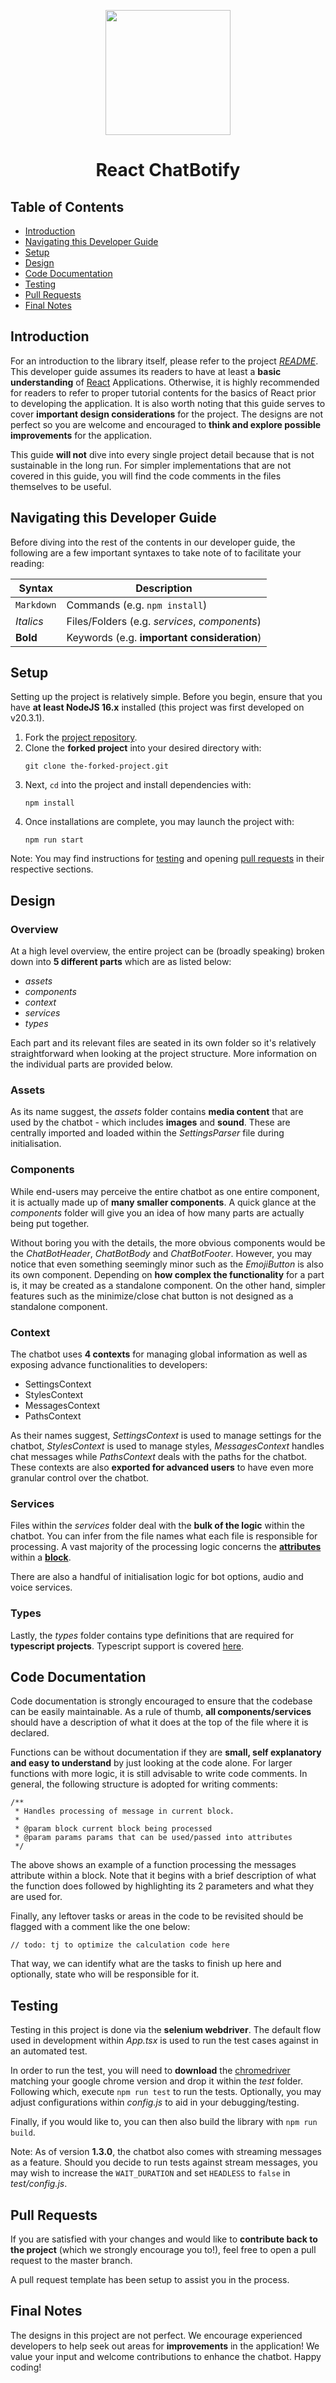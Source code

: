 <p align="center">
  <img width="200px" src="https://raw.githubusercontent.com/tjtanjin/react-chatbotify/main/assets/logo.png" />
  <h1 align="center">React ChatBotify</h1>
</p>

## Table of Contents
* [Introduction](#introduction)
* [Navigating this Developer Guide](#navigating-this-developer-guide)
* [Setup](#setup)
* [Design](#design)
* [Code Documentation](#code-documentation)
* [Testing](#testing)
* [Pull Requests](#pull-requests)
* [Final Notes](#final-notes)

<div style="page-break-after: always;"></div>

## Introduction

For an introduction to the library itself, please refer to the project [*README*](https://github.com/tjtanjin/react-chatbotify/blob/main/README.md). This developer guide assumes its readers to have at least a **basic understanding** of [React](https://react.dev/) Applications. Otherwise, it is highly recommended for readers to refer to proper tutorial contents for the basics of React prior to developing the application. It is also worth noting that this guide serves to cover **important design considerations** for the project. The designs are not perfect so you are welcome and encouraged to **think and explore possible improvements** for the application.

This guide **will not** dive into every single project detail because that is not sustainable in the long run. For simpler implementations that are not covered in this guide, you will find the code comments in the files themselves to be useful.

## Navigating this Developer Guide

Before diving into the rest of the contents in our developer guide, the following are a few important syntaxes to take note of to facilitate your reading:

| Syntax | Description |
| ------------------- | ---------------------------------------------- |
|`Markdown` | Commands (e.g. `npm install`) |
|*Italics* | Files/Folders (e.g. *services*, *components*)
|**Bold** | Keywords (e.g. **important consideration**) |

<div  style="page-break-after: always;"></div>

## Setup

Setting up the project is relatively simple. Before you begin, ensure that you have **at least NodeJS 16.x** installed (this project was first developed on v20.3.1).
1) Fork the [project repository](https://github.com/tjtanjin/react-chatbotify).
2) Clone the **forked project** into your desired directory with:
    ```
    git clone the-forked-project.git
    ```
3) Next, `cd` into the project and install dependencies with:
    ```
    npm install
    ```
4) Once installations are complete, you may launch the project with:
    ```
    npm run start
    ```

Note: You may find instructions for [testing](https://github.com/tjtanjin/react-chatbotify/blob/main/docs/DeveloperGuide.md#testing) and opening [pull requests](https://github.com/tjtanjin/react-chatbotify/blob/main/docs/DeveloperGuide.md#pull-requests) in their respective sections.

## Design

### Overview

At a high level overview, the entire project can be (broadly speaking) broken down into **5 different parts** which are as listed below:

- *assets*
- *components*
- *context*
- *services*
- *types*

Each part and its relevant files are seated in its own folder so it's relatively straightforward when looking at the project structure. More information on the individual parts are provided below.

### Assets

As its name suggest, the *assets* folder contains **media content** that are used by the chatbot - which includes **images** and **sound**. These are centrally imported and loaded within the *SettingsParser* file during initialisation.

### Components

While end-users may perceive the entire chatbot as one entire component, it is actually made up of **many smaller components**. A quick glance at the *components* folder will give you an idea of how many parts are actually being put together.

Without boring you with the details, the more obvious components would be the *ChatBotHeader*, *ChatBotBody* and *ChatBotFooter*. However, you may notice that even something seemingly minor such as the *EmojiButton* is also its own component. Depending on **how complex the functionality** for a part is, it may be created as a standalone component. On the other hand, simpler features such as the minimize/close chat button is not designed as a standalone component.

### Context

The chatbot uses **4 contexts** for managing global information as well as exposing advance functionalities to developers:

- SettingsContext
- StylesContext
- MessagesContext
- PathsContext

As their names suggest, *SettingsContext* is used to manage settings for the chatbot, *StylesContext* is used to manage styles, *MessagesContext* handles chat messages while *PathsContext* deals with the paths for the chatbot. These contexts are also **exported for advanced users** to have even more granular control over the chatbot.

### Services

Files within the *services* folder deal with the **bulk of the logic** within the chatbot. You can infer from the file names what each file is responsible for processing. A vast majority of the processing logic concerns the [**attributes**](https://react-chatbotify.com/docs/introduction/conversations#attributes) within a [**block**](https://react-chatbotify.com/docs/introduction/conversations#block).

There are also a handful of initialisation logic for bot options, audio and voice services.

### Types

Lastly, the *types* folder contains type definitions that are required for **typescript projects**. Typescript support is covered [here](https://react-chatbotify.com/docs/introduction/typescript).

## Code Documentation

Code documentation is strongly encouraged to ensure that the codebase can be easily maintainable. As a rule of thumb, **all components/services** should have a description of what it does at the top of the file where it is declared.

Functions can be without documentation if they are **small, self explanatory and easy to understand** by just looking at the code alone. For larger functions with more logic, it is still advisable to write code comments. In general, the following structure is adopted for writing comments:

```
/**
 * Handles processing of message in current block.
 * 
 * @param block current block being processed
 * @param params params that can be used/passed into attributes
 */
```

The above shows an example of a function processing the messages attribute within a block. Note that it begins with a brief description of what the function does followed by highlighting its 2 parameters and what they are used for.

Finally, any leftover tasks or areas in the code to be revisited should be flagged with a comment like the one below:

```
// todo: tj to optimize the calculation code here
```

That way, we can identify what are the tasks to finish up here and optionally, state who will be responsible for it.

## Testing

Testing in this project is done via the **selenium webdriver**. The default flow used in development within *App.tsx* is used to run the test cases against in an automated test.

In order to run the test, you will need to **download** the [chromedriver](https://chromedriver.chromium.org/downloads) matching your google chrome version and drop it within the *test* folder. Following which, execute `npm run test` to run the tests. Optionally, you may adjust configurations within *config.js* to aid in your debugging/testing.

Finally, if you would like to, you can then also build the library with `npm run build`.

Note: As of version **1.3.0**, the chatbot also comes with streaming messages as a feature. Should you decide to run tests against stream messages, you may wish to increase the `WAIT_DURATION` and set `HEADLESS` to `false` in _test/config.js_.

## Pull Requests

If you are satisfied with your changes and would like to **contribute back to the project** (which we strongly encourage you to!), feel free to open a pull request to the master branch.

A pull request template has been setup to assist you in the process.

## Final Notes

The designs in this project are not perfect. We encourage experienced developers to help seek out areas for **improvements** in the application! We value your input and welcome contributions to enhance the chatbot. Happy coding!